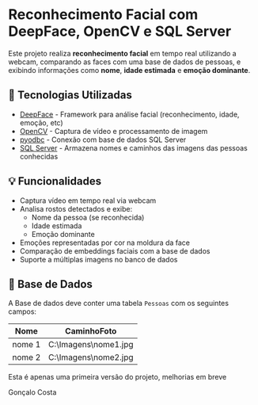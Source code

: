 # Reconhecimento Facial com DeepFace, OpenCV e SQL Server

Este projeto realiza **reconhecimento facial** em tempo real utilizando a webcam, comparando as faces com uma base de dados de pessoas, e exibindo informações como **nome**, **idade estimada** e **emoção dominante**.

## 🧠 Tecnologias Utilizadas

- [DeepFace](https://github.com/serengil/deepface) - Framework para análise facial (reconhecimento, idade, emoção, etc)
- [OpenCV](https://opencv.org/) - Captura de vídeo e processamento de imagem
- [pyodbc](https://github.com/mkleehammer/pyodbc) - Conexão com base de dados SQL Server
- [SQL Server](https://www.microsoft.com/en-us/sql-server) - Armazena nomes e caminhos das imagens das pessoas conhecidas

## 💡 Funcionalidades

- Captura vídeo em tempo real via webcam
- Analisa rostos detectados e exibe:
  - Nome da pessoa (se reconhecida)
  - Idade estimada
  - Emoção dominante
- Emoções representadas por cor na moldura da face
- Comparação de embeddings faciais com a base de dados
- Suporte a múltiplas imagens no banco de dados

## 📸 Base de Dados

A Base de dados deve conter uma tabela `Pessoas` com os seguintes campos:

| Nome       | CaminhoFoto                   |
|------------|-------------------------------|
| nome 1     | C:\\Imagens\\nome1.jpg        |
| nome 2     | C:\\Imagens\\nome2.jpg        |


Esta é apenas uma primeira versão do projeto, melhorias em breve


Gonçalo Costa

